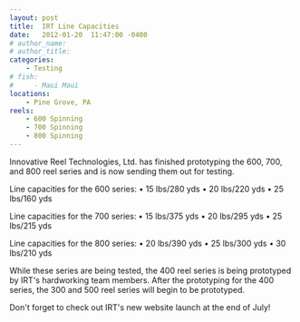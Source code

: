 ```yaml
---
layout: post
title:  IRT Line Capacities
date:   2012-01-20  11:47:00 -0400
# author_name: 
# author_title: 
categories: 
    - Testing
# fish: 
#     - Maui Maui
locations:
    - Pine Grove, PA
reels:
    - 600 Spinning
    - 700 Spinning
    - 800 Spinning
---
```


Innovative Reel Technologies, Ltd. has finished prototyping the 600, 700, and 800 reel series and is now sending them out for testing.

Line capacities for the 600 series:
• 15 lbs/280 yds
• 20 lbs/220 yds
• 25 lbs/160 yds

Line capacities for the 700 series:
• 15 lbs/375 yds
• 20 lbs/295 yds
• 25 lbs/215 yds

Line capacities for the 800 series:
• 20 lbs/390 yds
• 25 lbs/300 yds
• 30 lbs/210 yds

While these series are being tested, the 400 reel series is being prototyped by IRT's hardworking team members. After the prototyping for the 400 series, the 300 and 500 reel series will begin to be prototyped.

Don't forget to check out IRT's new website launch at the end of July!